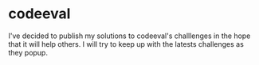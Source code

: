 codeeval
========

I've decided to publish my solutions to codeeval's challlenges in the hope that it will help others.
I will try to keep up with the latests challenges as they popup.
